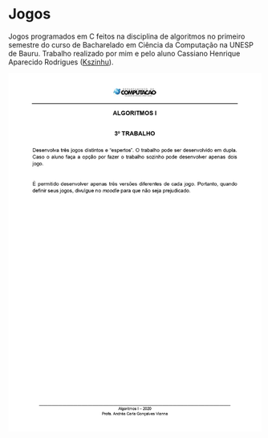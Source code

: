 # Jogos
Jogos programados em C feitos na disciplina de algoritmos no primeiro semestre do curso de Bacharelado em Ciência da Computação na UNESP de Bauru. Trabalho realizado por mim e pelo aluno Cassiano Henrique Aparecido Rodrigues ([Kszinhu](https://github.com/kszinhu)).

<img src="/assets/T3_desc.jpg">

